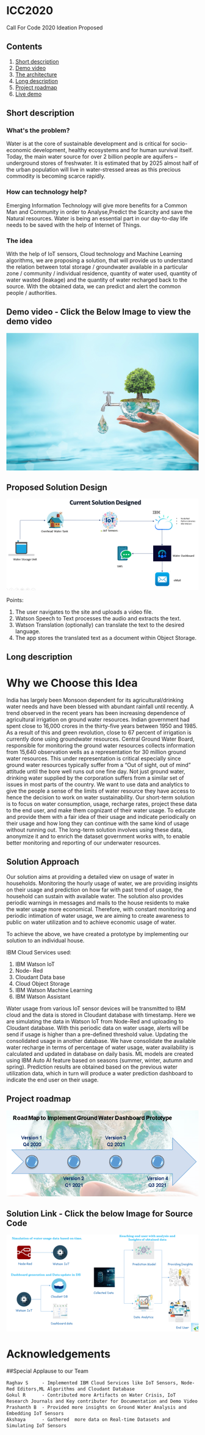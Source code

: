 # ICC2020

Call For Code 2020 Ideation Proposed

## Contents

1. [Short description](#short-description)
1. [Demo video](#demo-video)
1. [The architecture](#the-architecture)
1. [Long description](#long-description)
1. [Project roadmap](#project-roadmap)
1. [Live demo](#live-demo)

## Short description

### What's the problem?

Water is at the core of sustainable development and is critical for socio-economic development, healthy ecosystems and for human survival itself. Today, the main water source for over 2 billion people are aquifers – underground stores of freshwater. It is estimated that by 2025 almost half of the urban population will live in water-stressed areas as this precious commodity is becoming scarce rapidly.

### How can technology help?

Emerging Information Technology will give more benefits for a Common Man and Community in order to Analyse,Predict the Scarcity and save the Natural resources. Water is being an essential part in our day-to-day life needs to be saved with the help of Internet of Things.

### The idea

With the help of IoT sensors, Cloud technology and Machine Learning algorithms, we are proposing a solution, that will provide us to understand the relation between total storage / groundwater available in a particular zone / community / individual residence, quantity of water used, quantity of water wasted (leakage) and the quantity of water recharged back to the source. With the obtained data, we can predict and alert the common people / authorities.

## Demo video - Click the Below Image to view the demo video

[![Watch the video](5-ways-to-save-water.jpg)](https://drive.google.com/file/d/1TLPnVpmIH-dvUMbmKCXe3zwl6dM5G-AM/view)

## Proposed Solution Design

![Current Solution](Current_Solution_Design.png)

Points:

1. The user navigates to the site and uploads a video file.
2. Watson Speech to Text processes the audio and extracts the text.
3. Watson Translation (optionally) can translate the text to the desired language.
4. The app stores the translated text as a document within Object Storage.

## Long description

# Why we Choose this Idea

India has largely been Monsoon dependent for its agricultural/drinking water needs and have been blessed with abundant rainfall until recently. A trend observed in the recent years has been increasing dependence of agricultural irrigation on ground water resources. Indian government had spent close to 16,000 crores in the thirty-five years between 1950 and 1985. As a result of this and green revolution, close to 67 percent of irrigation is currently done using groundwater resources.
Central Ground Water Board, responsible for monitoring the ground water resources collects information from 15,640 observation wells as a representation for 30 million ground water resources. This under representation is critical especially since ground water resources typically suffer from a “Out of sight, out of mind” attitude until the bore well runs out one fine day. Not just ground water, drinking water supplied by the corporation suffers from a similar set of issues in most parts of the country. We want to use data and analytics to give the people a sense of the limits of water resource they have access to hence the decision to work on water sustainability.
Our short-term solution is to focus on water consumption, usage, recharge rates, project these data to the end user, and make them cognizant of their water usage. To educate and provide them with a fair idea of their usage and indicate periodically on their usage and how long they can continue with the same kind of usage without running out. The long-term solution involves using these data, anonymize it and to enrich the dataset government works with, to enable better monitoring and reporting of our underwater resources.

## Solution Approach

Our solution aims at providing a detailed view on usage of water in households. Monitoring the hourly usage of water, we are providing insights on their usage and prediction on how far with past trend of usage, the household can sustain with available water. The solution also provides periodic warnings in messages and mails to the house residents to make the water usage more economical. Therefore, with constant monitoring and periodic intimation of water usage, we are aiming to create awareness to public on water utilization and to achieve economic usage of water.

To achieve the above, we have created a prototype by implementing our solution to an individual house. 

IBM Cloud Services used:
1)	IBM Watson IoT 
2)	Node- Red
3)	Cloudant Data base
4)	Cloud Object Storage
5)	IBM Watson Machine Learning
6)	IBM Watson Assistant

Water usage from various IoT sensor devices will be transmitted to IBM cloud and the data is stored in Cloudant database with timestamp. Here we are simulating the data in Watson IoT from Node-Red and uploading to Cloudant database. With this periodic data on water usage, alerts will be send if usage is higher than a pre-defined threshold value. Updating the consolidated usage in another database. We have consolidate the available water recharge in terms of percentage of water usage, water availability is calculated and updated in database on daily basis. ML models are created using IBM Auto AI feature based on seasons (summer, winter, autumn and spring).  Prediction results are obtained based on the previous water utilization data, which in turn will produce a water prediction dashboard to indicate the end user on their usage.


## Project roadmap

![Roadmap](ICC2020_RoadMap.png)

## Solution Link - Click the below Image for Source Code

[![Watch the Link](Architecture_IBMCloud.png)](https://github.com/CFC-ICC2020/IBM_ICC2020)

# Acknowledgements

##Special Applause to our Team
		
	Raghav S     - Implemented IBM Cloud Services like IoT Sensors, Node-Red Editors,ML Algorithms and Cloudant Database
	Gokul R      - Contributed more Artifacts on Water Crisis, IoT Research Journals and Key contributer for Documentation and Demo Video
	Prashanth B  - Provided more insights on Ground Water Analysis and Embedding IoT Sensors
	Akshaya      - Gathered  more data on Real-time Datasets and Simulating IoT Sensors 
	
